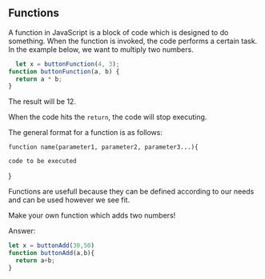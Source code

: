 ## Functions

A function in JavaScript is a block of code which is designed to do something. When the function is invoked, the code performs a certain task. In the example below, we want to multiply two numbers. 

``` javascript
  let x = buttonFunction(4, 3);   
function buttonFunction(a, b) {
  return a * b;            
}
```


The result will be 12. 

When the code hits the `return`, the code will stop executing. 

The general format for a function is as follows:

`function name(parameter1, parameter2, parameter3...){`

`code to be executed`

}

Functions are usefull because they can be defined according to our needs and can be used however we see fit. 

Make your own function which adds two numbers!

Answer:

```javascript
let x = buttonAdd(30,50)
function buttonAdd(a,b){
  return a+b;
}
```

